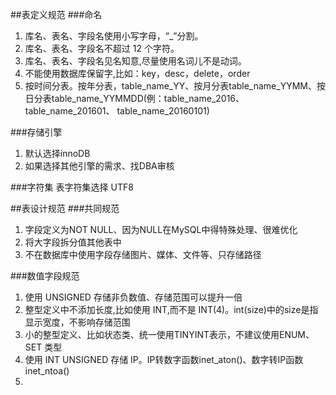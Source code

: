 ##表定义规范
###命名
1. 库名、表名、字段名使用小写字母，“_”分割。
2. 库名、表名、字段名不超过 12 个字符。
3. 库名、表名、字段名见名知意,尽量使用名词儿不是动词。
4. 不能使用数据库保留字,比如：key，desc，delete，order
5. 按时间分表。按年分表，table_name_YY、按月分表table_name_YYMM、按日分表table_name_YYMMDD(例：table_name_2016、 table_name_201601、 table_name_20160101)

###存储引擎
1. 默认选择innoDB
2. 如果选择其他引擎的需求、找DBA审核

###字符集
表字符集选择 UTF8

##表设计规范
###共同规范
1. 字段定义为NOT NULL、因为NULL在MySQL中得特殊处理、很难优化
2. 将大字段拆分值其他表中
3. 不在数据库中使用字段存储图片、媒体、文件等、只存储路径

###数值字段规范
1. 使用 UNSIGNED 存储非负数值、存储范围可以提升一倍
2. 整型定义中不添加长度,比如使用 INT,而不是 INT(4)。int(size)中的size是指显示宽度，不影响存储范围
3. 小的整型定义、比如状态类、统一使用TINYINT表示，不建议使用ENUM、SET 类型
4. 使用 INT UNSIGNED 存储 IP。IP转数字函数inet_aton()、数字转IP函数inet_ntoa()
5. 


